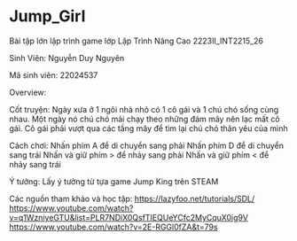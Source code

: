 # Jump_Girl
Bài tập lớn lập trình game lớp Lập Trình Nâng Cao 2223II_INT2215_26

Sinh Viên: Nguyễn Duy Nguyên

Mã sinh viên: 22024537

Overview:

Cốt truyện: Ngày xưa ở 1 ngôi nhà nhỏ có 1 cô gái và 1 chú chó sống cùng nhau. Một ngày nó chú chó mải chạy theo những đám mây nên lạc mất cô gái. Cô gái phải vượt qua các tầng mây để tìm lại chú chó thân yêu của mình

Cách chơi:
  Nhấn phím A để di chuyển sang phải
  Nhấn phím D để di chuyển sang trái
  Nhấn và giữ phím > để nhảy sang phải
  Nhấn và giữ phím < để nhảy sang trái

Ý tưởng: Lấy ý tưởng từ tựa game Jump King trên STEAM

Các nguồn tham khảo và học tập:
  https://lazyfoo.net/tutorials/SDL/
  https://www.youtube.com/watch?v=q1WzniyeGTU&list=PLR7NDiX0QsfTIEQUeYCfc2MyCquX0ig9V
  https://www.youtube.com/watch?v=2E-RGGl0fZA&t=79s


